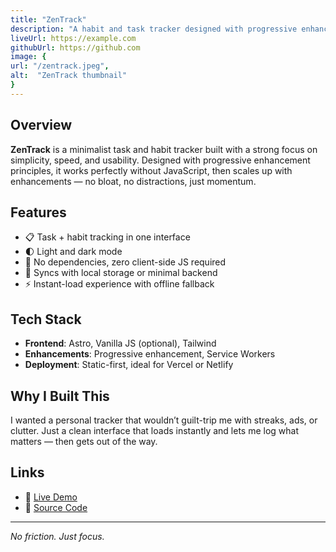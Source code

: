 ```yaml
---
title: "ZenTrack"
description: "A habit and task tracker designed with progressive enhancement in mind. Zero distractions, all momentum."
liveUrl: https://example.com
githubUrl: https://github.com
image: {
url: "/zentrack.jpeg",
alt:  "ZenTrack thumbnail"
}
---
```


## Overview

**ZenTrack** is a minimalist task and habit tracker built with a strong focus on simplicity, speed, and usability. Designed with progressive enhancement principles, it works perfectly without JavaScript, then scales up with enhancements — no bloat, no distractions, just momentum.

## Features

- 📋 Task + habit tracking in one interface
- 🌓 Light and dark mode
- 🚫 No dependencies, zero client-side JS required
- 🔄 Syncs with local storage or minimal backend
- ⚡ Instant-load experience with offline fallback

## Tech Stack

- **Frontend**: Astro, Vanilla JS (optional), Tailwind
- **Enhancements**: Progressive enhancement, Service Workers
- **Deployment**: Static-first, ideal for Vercel or Netlify

## Why I Built This

I wanted a personal tracker that wouldn’t guilt-trip me with streaks, ads, or clutter. Just a clean interface that loads instantly and lets me log what matters — then gets out of the way.

## Links

- 🔗 [Live Demo](https://zentrack.dev)
- 💾 [Source Code](https://github.com/yourusername/zentrack)

---

_No friction. Just focus._
